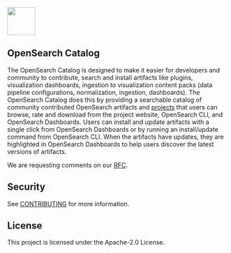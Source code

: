 <img src="https://opensearch.org/assets/img/opensearch-logo-themed.svg" height="64px">

## OpenSearch Catalog

The OpenSearch Catalog is designed to make it easier for developers and community to contribute, search and install artifacts like plugins, visualization dashboards, ingestion to visualization content packs (data pipeline configurations, normalization, ingestion, dashboards). The OpenSearch Catalog does this by providing a searchable catalog of community contributed OpenSearch artifacts and [projects](https://opensearch.org/community_projects) that users can browse, rate and download from the project website, OpenSearch CLI, and OpenSearch Dashboards. Users can install and update artifacts with a single click from OpenSearch Dashboards or by running an install/update command from OpenSearch CLI. When the artifacts have updates, they are highlighted in OpenSearch Dashboards to help users discover the latest versions of artifacts.

We are requesting comments on our [RFC](https://github.com/opensearch-project/opensearch-catalog/issues/1).

## Security

See [CONTRIBUTING](CONTRIBUTING.md#security-issue-notifications) for more information.

## License

This project is licensed under the Apache-2.0 License.

